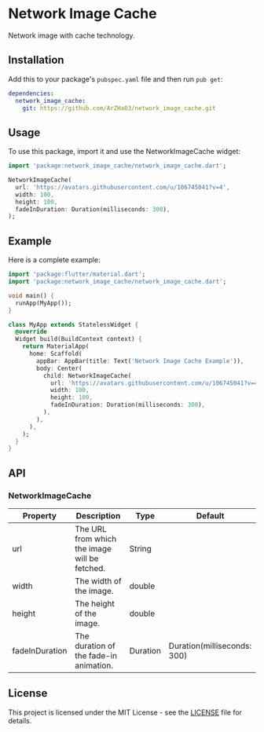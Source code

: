 # Network Image Cache

Network image with cache technology.

## Installation

Add this to your package's `pubspec.yaml` file and then run `pub get`:

```yaml
dependencies:
  network_image_cache: 
    git: https://github.com/ArZHa03/network_image_cache.git
```

## Usage

To use this package, import it and use the NetworkImageCache widget:

```dart
import 'package:network_image_cache/network_image_cache.dart';
```

```dart
NetworkImageCache(
  url: 'https://avatars.githubusercontent.com/u/106745041?v=4',
  width: 100,
  height: 100,
  fadeInDuration: Duration(milliseconds: 300),
);
```

## Example

Here is a complete example:

```dart
import 'package:flutter/material.dart';
import 'package:network_image_cache/network_image_cache.dart';

void main() {
  runApp(MyApp());
}

class MyApp extends StatelessWidget {
  @override
  Widget build(BuildContext context) {
    return MaterialApp(
      home: Scaffold(
        appBar: AppBar(title: Text('Network Image Cache Example')),
        body: Center(
          child: NetworkImageCache(
            url: 'https://avatars.githubusercontent.com/u/106745041?v=4',
            width: 100,
            height: 100,
            fadeInDuration: Duration(milliseconds: 300),
          ),
        ),
      ),
    );
  }
}
```

## API

### NetworkImageCache

| Property | Description | Type | Default |
| --- | --- | --- | --- |
| url | The URL from which the image will be fetched. | String | |
| width | The width of the image. | double | |
| height | The height of the image. | double | |
| fadeInDuration | The duration of the fade-in animation. | Duration | Duration(milliseconds: 300) |

## License

This project is licensed under the MIT License - see the [LICENSE](LICENSE) file for details.